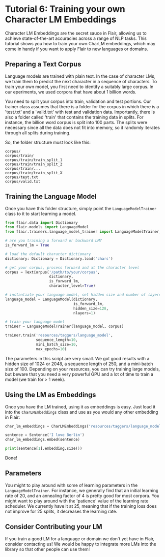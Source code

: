 # Tutorial 6: Training your own Character LM Embeddings

Character LM Embeddings are the secret sauce in Flair, allowing us to achieve state-of-the-art accuracies across a range of NLP tasks.
This tutorial shows you how to train your own CharLM embeddings, which may come in handy if you want to apply Flair to new languages or domains.


## Preparing a Text Corpus

Language models are trained with plain text. In the case of character LMs, we train them to predict the next character in a sequence of characters.
To train your own model, you first need to identify a suitably large corpus. In our eperiments, we used corpora that have about 1 billion words.

You need to split your corpus into train, validation and test portions. Our trainer class assumes that there is a folder for the corpus in which there is a 'test.txt' and a 'valid.txt' with test and validation data. Importantly, there is also a folder called 'train' that contains the training data in splits. For instance, the billion word corpus is split into 100 parts. The splits were necessary since all the data does not fit into memory, so it randomly iterates through all splits during training.

So, the folder structure must look like this:

```
corpus/
corpus/train/
corpus/train/train_split_1
corpus/train/train_split_2
corpus/train/...
corpus/train/train_split_X
corpus/test.txt
corpus/valid.txt
```


## Training the Language Model

Once you have this folder structure, simply point the `LanguageModelTrainer` class to it to start learning a model.

```python
from flair.data import Dictionary
from flair.models import LanguageModel
from flair.trainers.language_model_trainer import LanguageModelTrainer, TextCorpus

# are you training a forward or backward LM?
is_forward_lm = True

# load the default character dictionary
dictionary: Dictionary = Dictionary.load('chars')

# get your corpus, process forward and at the character level
corpus = TextCorpus('/path/to/your/corpus',
                    dictionary,
                    is_forward_lm,
                    character_level=True)

# instantiate your language model, set hidden size and number of layers
language_model = LanguageModel(dictionary,
                               is_forward_lm,
                               hidden_size=128,
                               nlayers=1)

# train your language model
trainer = LanguageModelTrainer(language_model, corpus)

trainer.train('resources/taggers/language_model',
              sequence_length=10,
              mini_batch_size=10,
              max_epochs=10)
```

The parameters in this script are very small. We got good results with a hidden size of 1024 or 2048, a sequence length of 250, and a mini-batch size of 100.
Depending on your resources, you can try training large models, but beware that you need a very powerful GPU and a lot of time to train a model (we train for > 1 week).



## Using the LM as Embeddings

Once you have the LM trained, using it as embeddings is easy. Just load it into the `CharLMEmbeddings` class and use as you would any other embedding in Flair:

```python
char_lm_embeddings = CharLMEmbeddings('resources/taggers/language_model/best-lm.pt')

sentence = Sentence('I love Berlin')
char_lm_embeddings.embed(sentence)

print(sentence[1].embedding.size())
```

Done!


## Parameters

You might to play around with some of learning parameters in the `LanguageModelTrainer`. For instance, we generally find that an initial learning rate of 20, and an annealing factor of 4 is pretty good for most corpora. You might want to play around with the 'patience' value of the learning rate scheduler. We currently have it at 25, meaning that if the training loss does not improve for 25 splits, it decreases the learning rate.




## Consider Contributing your LM

If you train a good LM for a language or domain we don't yet have in Flair, consider contacting us! We would be happy to integrate more LMs into the library so that other people can use them!



